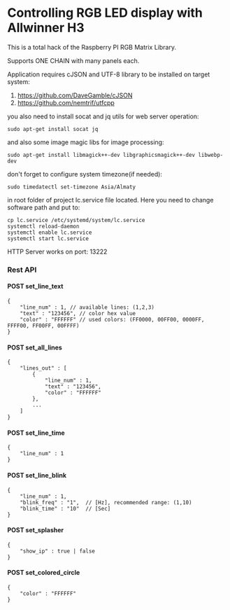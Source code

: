 Controlling RGB LED display with Allwinner H3
============================================================
This is a total hack of the Raspberry PI RGB Matrix Library.

Supports ONE CHAIN with many panels each.

Application requires cJSON and UTF-8 library to be installed on target system: 
1. https://github.com/DaveGamble/cJSON
2. https://github.com/nemtrif/utfcpp

you also need to install socat and jq utils for web server operation:
```
sudo apt-get install socat jq
```
and also some image magic libs for image processing:
```
sudo apt-get install libmagick++-dev libgraphicsmagick++-dev libwebp-dev
```
don't forget to configure system timezone(if needed):
```
sudo timedatectl set-timezone Asia/Almaty
```
in root folder of project lc.service file located. Here you need to change software path and put to:
```
cp lc.service /etc/systemd/system/lc.service
systemctl reload-daemon
systemctl enable lc.service
systemctl start lc.service
```

HTTP Server works on port: 13222

### Rest API

#### POST set_line_text
```
{
	"line_num" : 1, // available lines: (1,2,3)
	"text" : "123456", // color hex value
	"color" : "FFFFFF" // used colors: (FF0000, 00FF00, 0000FF, FFFF00, FF00FF, 00FFFF)
}
```
#### POST set_all_lines
```
{
	"lines_out" : [
		{
			"line_num" : 1,
			"text" : "123456", 
			"color" : "FFFFFF" 
		},
		...
	]
}
```
#### POST set_line_time
```
{
	"line_num" : 1
}
```
#### POST set_line_blink
```
{
	"line_num" : 1,
	"blink_freq" : "1",  // [Hz], recommended range: (1,10)
	"blink_time" : "10"  // [Sec]
}
```
#### POST set_splasher
```
{
	"show_ip" : true | false 
}
```
#### POST set_colored_circle
```
{
	"color" : "FFFFFF"
}
```
